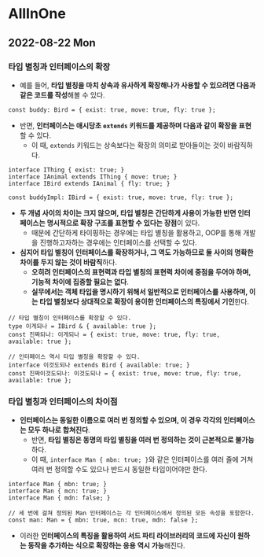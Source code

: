 # AllInOne
## 2022-08-22 Mon
### 타입 별칭과 인터페이스의 확장
* 예를 들어, **타입 별칭을 마치 상속과 유사하게 확장해나가 사용할 수 있으려면 다음과 같은 코드를 작성**해볼 수 있다.
```
const buddy: Bird = { exist: true, move: true, fly: true };
```
* 반면, **인터페이스는 애시당초 `extends` 키워드를 제공하며 다음과 같이 확장을 표현**할 수 있다.
  * 이 때, `extends` 키워드는 상속보다는 확장의 의미로 받아들이는 것이 바람직하다.
```
interface IThing { exist: true; }
interface IAnimal extends IThing { move: true; }
interface IBird extends IAnimal { fly: true; }

const buddyImpl: IBird = { exist: true, move: true, fly: true };
```
* **두 개념 사이의 차이는 크지 않으며, 타입 별칭은 간단하게 사용이 가능한 반면 인터페이스는 명시적으로 확장 구조를 표현할 수 있다는 장점**이 있다.
  * 때문에 간단하게 타이핑하는 경우에는 타입 별칭을 활용하고, OOP를 통해 개발을 진행하고자하는 경우에는 인터페이스를 선택할 수 있다.
* **심지어 타입 별칭이 인터페이스를 확장하거나, 그 역도 가능하므로 둘 사이의 명확한 차이를 두지 않는 것이 바람직**하다.
  * **오히려 인터페이스의 표현력과 타입 별칭의 표현력 차이에 중점을 두어야 하며, 기능적 차이에 집중할 필요는 없다**.
  * **실무에서는 객체 타입을 명시하기 위해서 일반적으로 인터페이스를 사용하며, 이는 타입 별칭보다 상대적으로 확장이 용이한 인터페이스의 특징에서 기인**한다. 
```
// 타입 별칭이 인터페이스를 확장할 수 있다.
type 이게되나 = IBird & { available: true };
const 진짜되나: 이게되나 = { exist: true, move: true, fly: true, available: true };

// 인터페이스 역시 타입 별칭을 확장할 수 있다.
interface 이것도되나 extends Bird { available: true; }
const 진짜이것도되나: 이것도되나 = { exist: true, move: true, fly: true, available: true };
```

### 타입 별칭과 인터페이스의 차이점
* **인터페이스는 동일한 이름으로 여러 번 정의할 수 있으며, 이 경우 각각의 인터페이스는 모두 하나로 합쳐진다**.
  * 반면, **타입 별칭은 동명의 타입 별칭을 여러 번 정의하는 것이 근본적으로 불가능**하다.
  * 이 때, `interface Man { mbn: true; }`와 같은 인터페이스를 여러 줄에 거쳐 여러 번 정의할 수도 있으나 반드시 동일한 타입이어야만 한다.
```
interface Man { mbn: true; }
interface Man { mcn: true; }
interface Man { mdn: false; }

// 세 번에 걸쳐 정의된 Man 인터페이스는 각 인터페이스에서 정의된 모든 속성을 포함한다.
const man: Man = { mbn: true, mcn: true, mdn: false };
```
* 이러한 **인터페이스의 특징을 활용하여 서드 파티 라이브러리의 코드에 자신이 원하는 동작을 추가하는 식으로 확장하는 응용 역시 가능**해진다.